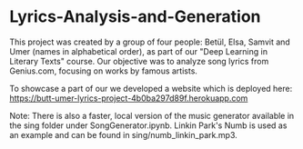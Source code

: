 # Lyrics-Analysis-and-Generation

This project was created by a group of four people: Betül, Elsa, Samvit and Umer (names in alphabetical order), as part of our "Deep Learning in Literary Texts" course. Our objective was to analyze song lyrics from Genius.com, focusing on works by famous artists. 

To showcase a part of our we developed a website which is deployed here:
https://butt-umer-lyrics-project-4b0ba297d89f.herokuapp.com

Note: There is also a faster, local version of the music generator available in the sing folder under SongGenerator.ipynb. 
Linkin Park's Numb is used as an example and can be found in sing/numb_linkin_park.mp3.
